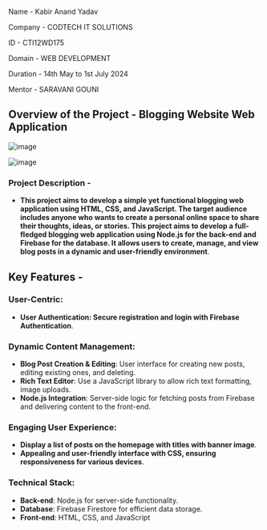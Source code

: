 Name - Kabir Anand Yadav

Company - CODTECH IT SOLUTIONS 

ID - CTI12WD175

Domain - WEB DEVELOPMENT 

Duration - 14th May to 1st July 2024 

Mentor - SARAVANI GOUNI

## Overview of the Project - Blogging Website Web Application

![image](https://github.com/Kab1rAnand/CODTECH-Task2/assets/158201577/834b96c7-5a07-4a94-a437-a2cba9318923)

![image](https://github.com/Kab1rAnand/CODTECH-Task2/assets/158201577/ab1ba1aa-e972-47c4-afe9-2c8dc47db884)


### Project Description -

- **This project aims to develop a simple yet functional blogging web application using HTML, CSS, and JavaScript. The target audience includes anyone who wants to create a personal online space to share their thoughts, ideas, or stories. This project aims to develop a full-fledged blogging web application using Node.js for the back-end and Firebase for the database. It allows users to create, manage, and view blog posts in a dynamic and user-friendly environment**.

## Key Features -

### User-Centric:
- **User Authentication: Secure registration and login with Firebase Authentication**.

### Dynamic Content Management:
- **Blog Post Creation & Editing**: User interface for creating new posts, editing existing ones, and deleting.
- **Rich Text Editor**: Use a JavaScript library to allow rich text formatting, image uploads.
- **Node.js Integration**: Server-side logic for fetching posts from Firebase and delivering content to the front-end.

### Engaging User Experience:
- **Display a list of posts on the homepage with titles with banner image**.
- **Appealing and user-friendly interface with CSS, ensuring responsiveness for various devices**.

### Technical Stack:
- **Back-end**: Node.js for server-side functionality.
- **Database**: Firebase Firestore for efficient data storage.
- **Front-end**: HTML, CSS, and JavaScript 
